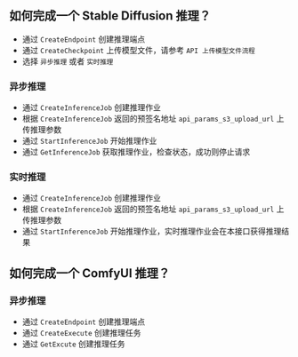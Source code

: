 ## 如何完成一个 Stable Diffusion 推理？

- 通过 `CreateEndpoint` 创建推理端点
- 通过 `CreateCheckpoint` 上传模型文件，请参考 `API 上传模型文件流程`
- 选择 `异步推理` 或者 `实时推理`

### 异步推理
- 通过 `CreateInferenceJob` 创建推理作业
- 根据 `CreateInferenceJob` 返回的预签名地址 `api_params_s3_upload_url` 上传推理参数
- 通过 `StartInferenceJob` 开始推理作业
- 通过 `GetInferenceJob` 获取推理作业，检查状态，成功则停止请求

### 实时推理
- 通过 `CreateInferenceJob` 创建推理作业
- 根据 `CreateInferenceJob` 返回的预签名地址 `api_params_s3_upload_url` 上传推理参数
- 通过 `StartInferenceJob` 开始推理作业，实时推理作业会在本接口获得推理结果


## 如何完成一个 ComfyUI 推理？

### 异步推理

- 通过 `CreateEndpoint` 创建推理端点
- 通过 `CreateExecute` 创建推理任务
- 通过 `GetExcute` 创建推理任务
